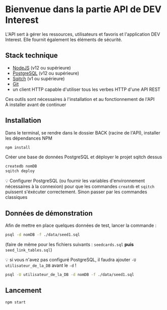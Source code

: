 # Bienvenue dans la partie API de DEV Interest

L'API sert à gérer les ressources, utilisateurs et favoris et l'application DEV Interest.
Elle fournit également les éléments de sécurité.

## Stack technique

- [NodeJS](https://nodejs.org/en/download/) (v12 ou supérieure)
- [PostgreSQL](https://www.postgresql.org/download/) (v12 ou supérieure)
- [Sqitch](https://sqitch.org/download/) (v1 ou supérieure)
- [Git](https://git-scm.com/downloads)
- un client HTTP capable d'utiliser tous les verbes HTTP d'une API REST

Ces outils sont nécessaires à l'installation et au fonctionnement de l'API  
A installer avant de continuer

## Installation

Dans le terminal, se rendre dans le dossier BACK (racine de l'API), installer les dépendances NPM

```bash
npm install
```

Créer une base de données PostgreSQL et déployer le projet sqitch dessus

```bash
createdb nomDB
sqitch deploy
```

💡 Configurer PostgreSQL (ou fournir les variables d'environnement nécessaires à la connexion) pour que les commandes `creatdb` et `sqitch` puissent s'éxécuter correctement. Sinon passer par les commandes classiques


## Données de démonstration

Afin de mettre en place quelques données de test, lancer la commande :

```bash
psql -d nomDB -f ./data/seed1.sql
```
(faire de même pour les fichiers suivants : `seedcards.sql` **puis** `seed_link_tables.sql`)

💡 si vous n'avez pas configuré PostgreSQL, il faudra ajouter `-U utilisateur_de_la_DB` avant le `-d` !

```bash
psql -U utilisateur_de_la_DB -d nomDB -f ./data/seed1.sql
```

## Lancement

```bash
npm start
```
